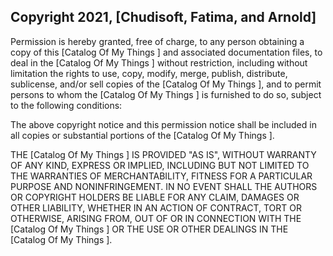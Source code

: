 ## Copyright 2021, [Chudisoft, Fatima, and Arnold]

Permission is hereby granted, free of charge, to any person obtaining a copy of this [Catalog Of My Things ] and associated documentation files, to deal in the [Catalog Of My Things ] without restriction, including without limitation the rights to use, copy, modify, merge, publish, distribute, sublicense, and/or sell copies of the [Catalog Of My Things ], and to permit persons to whom the [Catalog Of My Things ] is furnished to do so, subject to the following conditions:

The above copyright notice and this permission notice shall be included in all copies or substantial portions of the [Catalog Of My Things ].

THE [Catalog Of My Things ] IS PROVIDED "AS IS", WITHOUT WARRANTY OF ANY KIND, EXPRESS OR IMPLIED, INCLUDING BUT NOT LIMITED TO THE WARRANTIES OF MERCHANTABILITY, FITNESS FOR A PARTICULAR PURPOSE AND NONINFRINGEMENT. IN NO EVENT SHALL THE AUTHORS OR COPYRIGHT HOLDERS BE LIABLE FOR ANY CLAIM, DAMAGES OR OTHER LIABILITY, WHETHER IN AN ACTION OF CONTRACT, TORT OR OTHERWISE, ARISING FROM, OUT OF OR IN CONNECTION WITH THE [Catalog Of My Things ] OR THE USE OR OTHER DEALINGS IN THE [Catalog Of My Things ].
